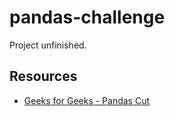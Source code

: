# pandas-challenge
Project unfinished. 
## Resources
* [Geeks for Geeks - Pandas Cut](https://www.geeksforgeeks.org/pandas-cut-method-in-python/#)
